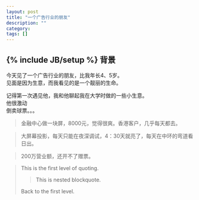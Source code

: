 ```yaml
---
layout: post
title: "一个广告行业的朋友"
description: ""
category: 
tags: []
---
```

{% include JB/setup %}
背景
----
今天见了一个广告行业的朋友，比我年长4、5岁。  
见面是因为生意，而我看见的是一个靓丽的生命。  

记得第一次遇见他，我和他聊起我在大学时做的一些小生意。  
他很激动  
倒卖球票。。。  

>金融中心做一块屏，8000元，觉得很爽。香港客户，几乎每天都去。

>大屏幕投影，每天只能在夜深调试，4：30天就亮了，每天在中环的弯道看日出。

>200万营业额，还开不了赠票。

> This is the first level of quoting.
>
> > This is nested blockquote.
>
> Back to the first level.
